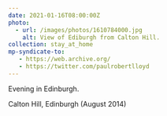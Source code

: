 ```yaml
---
date: 2021-01-16T08:00:00Z
photo:
  - url: /images/photos/1610784000.jpg
    alt: View of Ediburgh from Calton Hill.
collection: stay_at_home
mp-syndicate-to:
   - https://web.archive.org/
   - https://twitter.com/paulrobertlloyd
---
```

Evening in Edinburgh.

Calton Hill, Edinburgh (August 2014)
